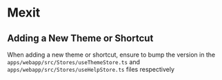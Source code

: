 # Mexit

## Adding a New Theme or Shortcut

When adding a new theme or shortcut, ensure to bump the version in the `apps/webapp/src/Stores/useThemeStore.ts` and `apps/webapp/src/Stores/useHelpStore.ts` files respectively
